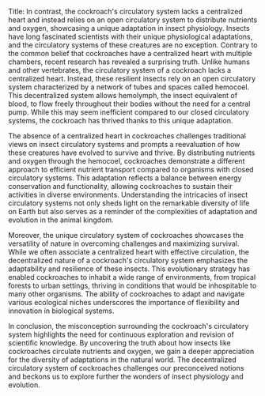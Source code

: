 Title: In contrast, the cockroach's circulatory system lacks a centralized heart and instead relies on an open circulatory system to distribute nutrients and oxygen, showcasing a unique adaptation in insect physiology.
Insects have long fascinated scientists with their unique physiological adaptations, and the circulatory systems of these creatures are no exception. Contrary to the common belief that cockroaches have a centralized heart with multiple chambers, recent research has revealed a surprising truth. Unlike humans and other vertebrates, the circulatory system of a cockroach lacks a centralized heart. Instead, these resilient insects rely on an open circulatory system characterized by a network of tubes and spaces called hemocoel. This decentralized system allows hemolymph, the insect equivalent of blood, to flow freely throughout their bodies without the need for a central pump. While this may seem inefficient compared to our closed circulatory systems, the cockroach has thrived thanks to this unique adaptation.

The absence of a centralized heart in cockroaches challenges traditional views on insect circulatory systems and prompts a reevaluation of how these creatures have evolved to survive and thrive. By distributing nutrients and oxygen through the hemocoel, cockroaches demonstrate a different approach to efficient nutrient transport compared to organisms with closed circulatory systems. This adaptation reflects a balance between energy conservation and functionality, allowing cockroaches to sustain their activities in diverse environments. Understanding the intricacies of insect circulatory systems not only sheds light on the remarkable diversity of life on Earth but also serves as a reminder of the complexities of adaptation and evolution in the animal kingdom.

Moreover, the unique circulatory system of cockroaches showcases the versatility of nature in overcoming challenges and maximizing survival. While we often associate a centralized heart with effective circulation, the decentralized nature of a cockroach's circulatory system emphasizes the adaptability and resilience of these insects. This evolutionary strategy has enabled cockroaches to inhabit a wide range of environments, from tropical forests to urban settings, thriving in conditions that would be inhospitable to many other organisms. The ability of cockroaches to adapt and navigate various ecological niches underscores the importance of flexibility and innovation in biological systems.

In conclusion, the misconception surrounding the cockroach's circulatory system highlights the need for continuous exploration and revision of scientific knowledge. By uncovering the truth about how insects like cockroaches circulate nutrients and oxygen, we gain a deeper appreciation for the diversity of adaptations in the natural world. The decentralized circulatory system of cockroaches challenges our preconceived notions and beckons us to explore further the wonders of insect physiology and evolution.